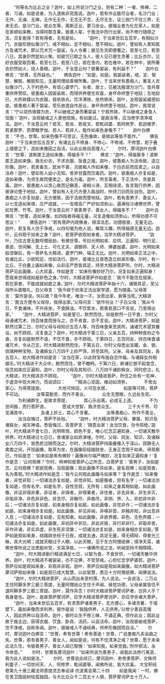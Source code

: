 <!-- { "loadSidebar": true } -->
　　“何等名为比丘之业？迦叶，如上所说沙门之业，则有二种：一者、修禅，二者、习诵。如是说者，为入道故非究竟说。迦叶，若有作业能尽业者，名沙门业；无作、无诵、无禅，无作无无作，无念无不念，无尽无生，证三脱门不住三界，无来无去，是沙门业。彼众生等，离斯正业，更习余业。彼福业者为化在家人，如是在家顺如来教，当得阿那含果。彼愚人辈，于我法中而行出家，尚不修行随顺之法，况复能得？若有得者，无有是处。
　　“迦叶，于当来世后五百岁，有相似沙门，衣服形貌似像沙门，戒不相似，定不相似，慧不相似。迦叶，譬如有人善知医方及诸咒术，即以咒术咒一袈裟，与人令著；彼见生贪即便著之，若至七日，若至八日，其身炽然犹如火聚。如彼咒已取之与人，彼人见已便生贪著；比丘亦尔，见好衣服受取而著，若至七日，若至八日，若在舍内，若在巷中，若在林中，彼所著衣炽然如火，烧人善根。迦叶，于汝意云何？彼著袈裟，有利益不？”
　　迦叶白佛言：“世尊，无所益也。”
　　佛告迦叶：“如是，如是。我袈裟者，戒、定、智慧、解脱、解脱知见，无量阿僧祇善根所集。迦叶，于当来世有愚痴人，著圣人衣似像沙门，入于村邑中，有信心婆罗门、长者、居士，见被法服谓为沙门，皆共尊重供养赞叹。彼愚痴人因袈裟故，而得供养便生欢喜，身坏命终堕于地狱；生地狱已，大热铁鍱以为衣服，吞啖铁丸，饮洋沸铁，坐热铁床。迦叶，汝观袈裟威德如是。彼愚痴人著于袈裟，受乐放逸自作恶业，身坏命终堕于地狱。迦叶，我常说言：‘宁以烧热铁鍱为衣，不以破戒之身而著袈裟！宁吞热铁，不以破戒之身食人信施！’迦叶，汝观破戒之人食他信施，有如是过。是故汝等，应当修学清净戒法。迦叶，于汝意云何？若天、若龙、若夜叉、若乾闼婆、若阿修罗、若迦楼罗、若紧那罗、若摩睺罗伽、若人、若非人，能作如来色身像不？”
　　迦叶白佛言：“不也，世尊。如来色像不可思议，无色像故，是故此等皆不能作。”
　　佛告迦叶：“于当来世后五百岁，有诸比丘不修身、不修心、不修戒、不修慧，若于叠上墙壁之下，造如来像因之自活，以此业故自高慢人。”
　　尔时，摩诃迦叶白佛言：“世尊，波斯匿王造如来像，得福多不？”
　　佛言：“迦叶，得福甚多！波斯匿王造如来像，施无价衣，不求衣服、饭食之报。迦叶，彼愚痴人为活命故，造立形像。迦叶，若卖畜生，犹尚不善，况彼痴人作如来像，于白衣前而炫卖之，以自活命！迦叶，譬如有人幼小无知，舍弃甘露而饮毒药。迦叶，彼愚痴人亦复如是，造如来像，为资生故而便卖之，是名为毒。迦叶，所言毒者，于正法中，贪是其毒。迦叶，彼愚痴人以贪心故而记瞋恚，递相斗诤，互相诽谤，各言我行供养，因彼诤论堕于地狱。迦叶，譬如有人无巧方便入敌战时，所持刀剑而反自伤。迦叶，愚痴之人亦复如是，无方便故，因于法故而堕地狱。迦叶，若有善男子、善女人，以七宝造如来塔，庄严成就，一一宝塔高广严好如须弥山，遍满恒沙诸佛世界，譬如甘蔗、竹苇。迦叶，于汝意云何？彼善男子、善女人，得福多不？”
　　迦叶白佛言：“世尊，造如来像，如四指者得福无量，况复造像如须弥山，所得功德不可思议！”
　　佛告迦叶：“若有菩萨内观佛身，得深法忍，功德胜彼，无量无边。迦叶，若复有人住于净戒，以四句偈为他人说，解其义趣，所得福德无量无边。迦叶，云何观于如来之身？迦叶，若菩萨欲观如来者，当学大精进菩萨。
　　“迦叶，乃往古昔无数阿僧祇劫，有佛世尊，号曰光明如来、应供、正遍知、明行足、善逝、世间解、无上士、可化丈夫、调御师、天人师、佛婆伽婆。迦叶，光明如来般涅槃后，有一菩萨名大精进，婆罗门种，端正无比。迦叶，光明如来正法之中，有诸比丘，少欲知足，住如法行。迦叶，彼诸比丘皆悉造立如来形像。尔时，有一比丘，于白叠上画如来像，众彩庄严悉皆具足，持至大精进菩萨所。尔时，大精进菩萨见此画像，心大欢喜，作如是言：‘如来形像妙好乃尔，况复如来正遍知身！愿我来世得成如是妙色之身。’尔时，大精进菩萨作如是念：‘我今不能住在居家。若在家者，不能成就如是之身。’迦叶，尔时大精进菩萨年始十六，诸根具足，至父母所头面敬礼，白父母言：‘我今欲于如来正法出家学道，愿为随喜。’父母答言：‘莫作是说。何以故？我今年老，唯汝一子。汝若出家，我等当死。’大精进言：‘我当方便令父母存，我得出家。’父母问言：‘欲作何业？’子白父母：‘我从今日，不食诸味，不升床坐，不食酥油，不饮浆水，若善若恶口不言说，乃至得出家。’
　　“迦叶，大精进菩萨，如是誓已，默然而住。如是默然一日不食，尔时父母诵诸咒术，持百味食而授与之，亦不肯食，亦不言说。迦叶，大精进菩萨，如是默然过第二日，尔时父母与母知识五百人等，持百味食来至其所，诵诸咒术望其餐设，尚不顾视，况复食之？迦叶，时大精进于第三日，父亲五百，持种种食劝之令食，亦复如是默然不语，不饮不食，亦不顾视。于第四日，五百同友，持百味食诵诸咒术，令从己志，时大精进默然而住。于第五日，尔时父母悉出宝藏，金、银、琉璃种种宝物，及诸婇女八万四千上妙严饰，将至其所。父亲、母亲及其同友，各五百人，劝大精进作如是言：‘汝当在家，以此财宝布施自恣作福，与诸婇女共相娱乐。’时大精进于大众中，默然而住，曾不瞻眄。于第六日，断诸忆想不起食念，恒念如来应正遍知。迦叶，尔时父母及其知识、八万四千诸妙婇女，同时悲泣，礼大精进，时大精进亦不顾视。
　　“迦叶，尔时大精进菩萨，所住之处有一宅神，于虚空中现大神力，而说颂曰：
　　“‘精进心坚固，难动如须弥，
　　　不舍出家心，为得菩提故。
　　　大地可倾动，火可在水居，
　　　如是等可转，菩萨不可动。
　　　汝等莫勤苦，而作不善业，
　　　众生无慧眼，久远处生死。
　　　为利诸群生，是故求菩提，
　　　其心乐出离，必成无上道。
　　　不为世间报，而行菩萨道，
　　　愿成大觉智，救济苦众生。
　　　三千大千界，珍宝满其中，
　　　及诸上妙土，其心不贪著。
　　　汝等愚痴心，所作不善业，
　　　汝当自悔过，菩萨不处俗。’
　　“迦叶，时大精进菩萨父母、眷属、知识及诸婇女，闻天神语，悉皆悔过，告菩萨言：‘随意出家！汝当饮食，勿令殒绝。’迦叶，时大精进不食七日，光明晖悦，颜色不变，唯心忆念正遍知身，一切诸天散华供养。时大精进过七日已，舍诸家业如弃涕唾。尔时，父母、同友、知识，及诸婇女八万四千，皆悉悲泣随而送之。尔时，大精进菩萨持画叠像入于深山，寂静无人禽兽之间，开现画像，取草为坐，在画像前结跏趺坐，正身正念观于如来。谛观察已，作如是念：‘如来如是希有微妙！画像尚尔端严微妙，况复如来正遍知身！’复作是念：‘云何观佛？’尔时，林神知彼菩萨心之所念，白菩萨言：‘善男子，汝如是念，云何观佛？若欲观佛，当观画像；观此画像不异如来，是名观佛；如是观者，名为善观。’时大精进作如是念：‘我今云何观此画像与如来等？’复作是念：‘如来像者，非觉非知；一切诸法亦复如是，非觉非知。如是像者，但有名字；一切诸法亦复如是，但有名字。如是名字，自性空寂，无所有；如来之身其相如是。如此画像，非证非得非果，非证者，非得者，非得果者，非住者，非去非来，非生非灭，非垢非净，非色非非色，非贪尽、非瞋尽、非痴尽，非阴、界、入，非初非中非后；一切诸法亦复如是，如来身相亦复如是。如此画像，非觉非作；一切诸法亦复如是，如来身相亦复如是。如此画像，非见非闻，非嗅非尝，非触非知，非出息非入息；一切诸法亦复如是，无有知者。如此画像，非欲界摄，非色、无色界摄；一切诸法亦复如是。如此画像，非初非中非后，非此非彼，非行非非行，非取非舍，非作非诵，非实非虚，非生死非涅槃；一切诸法亦复如是，如来身相亦复如是。’菩萨如是观如来身，结跏趺坐经于日夜，成就五通，具足无量，得无碍辩，得普光三昧，具大光明；成就天眼过于人眼，以此天眼，见于东方阿僧祇佛；得净天耳，诸佛世尊所说之法悉能听受，天耳净故，一一诸佛所说之法，听闻受持不相障碍。
　　“迦叶，时大精进勤行精进满足七日，以智为食，不食世供，一切诸天散华供养。迦叶，时大精进不被袈裟，亦不见佛，不受禁戒，心但忆念学萨婆若。迦叶，菩萨应如是观如来身，非观非非观。迦叶，菩萨应如是观如来画像，如大精进菩萨摩诃萨观如来像；如是观已成大智慧，以此智慧，悉见十方阿僧祇佛，闻佛说法。
　　“迦叶，尔时大精进菩萨，从山而出来至村落，为人说法。一会说法，二万众生住阿耨多罗三藐三菩提，无量阿僧祇众生住于声闻、缘觉功德，父母亲属皆住不退阿耨多罗三藐三菩提。迦叶，莫作异念！尔时大精进菩萨摩诃萨者，岂异人乎？我身是也。迦叶，是故菩萨摩诃萨，应学大精进菩萨摩诃萨，亦应学余诸大菩萨。
　　“迦叶，当来末世后五百岁，有求菩萨诸善男子，无方便心，多诸贪著，于墙壁下，画如来像而求利养。彼作是说：‘我独供养，人无供养。’以修少善自高慢人，因此供养以自活命。迦叶，彼时众生不修三昧，不诵正典，但作此业；因此业故于施主边，获得衣服、饮食、卧具、汤药，以自活命。迦叶，汝观彼破戒菩萨，住不净戒，自称多闻。迦叶，彼破戒人不诵经典，供养形像因而自活。”
　　尔时，摩诃迦叶白佛言：“世尊，希有世尊！希有善逝！世尊，广说愚痴凡夫谄曲之失。世尊，若有善男子、善女人，闻如是说，何有不住清净之戒？世尊，愿于未来此法久住，令彼善男子、善女人闻已惭愧：‘如来知我，如来觉我。’所作邪法，永令休息。”
　　尔时，世尊告摩诃迦叶：“如来所说为善男子，闻我此法修行离恶，我为此人说如是法。”
　　尔时，世尊说此经已，摩诃迦叶、弥帝隶菩萨、文殊师利童子，一切世间天、人、阿修罗、乾闼婆等，闻佛所说，皆大欢喜。
大宝积经卷第九十唐三藏法师菩提流志奉诏译
优波离会第二十四
　　如是我闻：一时，佛在舍卫国祇树给孤独园，与大比丘众千二百五十人俱，菩萨摩诃萨五十万人。
